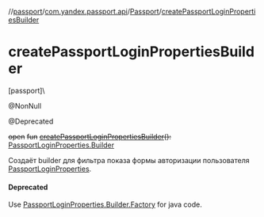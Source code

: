 //[passport](../../../index.md)/[com.yandex.passport.api](../index.md)/[Passport](index.md)/[createPassportLoginPropertiesBuilder](create-passport-login-properties-builder.md)

# createPassportLoginPropertiesBuilder

[passport]\

@NonNull

@Deprecated

~~open~~ ~~fun~~ [~~createPassportLoginPropertiesBuilder~~](create-passport-login-properties-builder.md)~~(~~~~)~~~~:~~ [PassportLoginProperties.Builder](../-passport-login-properties/-builder/index.md)

Создаёт builder для фильтра показа формы авторизации пользователя [PassportLoginProperties](../-passport-login-properties/index.md).

#### Deprecated

Use [PassportLoginProperties.Builder.Factory](../-passport-login-properties/-builder/-factory/index.md) for java code.
